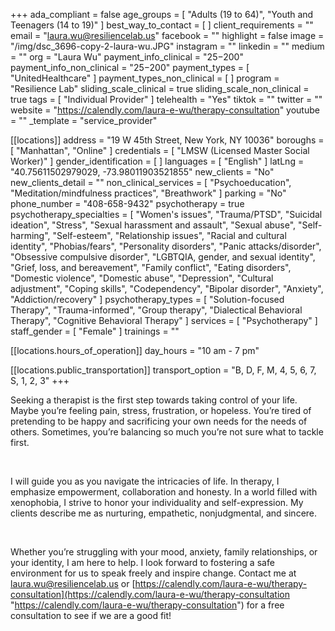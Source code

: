 +++
ada_compliant = false
age_groups = [ "Adults (19 to 64)", "Youth and Teenagers (14 to 19)" ]
best_way_to_contact = [ ]
client_requirements = ""
email = "laura.wu@resiliencelab.us"
facebook = ""
highlight = false
image = "/img/dsc_3696-copy-2-laura-wu.JPG"
instagram = ""
linkedin = ""
medium = ""
org = "Laura Wu"
payment_info_clinical = "$25-$200"
payment_info_non_clinical = "$25-$200"
payment_types = [ "UnitedHealthcare" ]
payment_types_non_clinical = [ ]
program = "Resilience Lab"
sliding_scale_clinical = true
sliding_scale_non_clinical = true
tags = [ "Individual Provider" ]
telehealth = "Yes"
tiktok = ""
twitter = ""
website = "https://calendly.com/laura-e-wu/therapy-consultation"
youtube = ""
_template = "service_provider"

[[locations]]
address = "19 W 45th Street, New York, NY 10036"
boroughs = [ "Manhattan", "Online" ]
credentials = [ "LMSW (Licensed Master Social Worker)" ]
gender_identification = [ ]
languages = [ "English" ]
latLng = "40.75611502979029, -73.98011903521855"
new_clients = "No"
new_clients_detail = ""
non_clinical_services = [
  "Psychoeducation",
  "Meditation/mindfulness practices",
  "Breathwork"
]
parking = "No"
phone_number = "408-658-9432"
psychotherapy = true
psychotherapy_specialties = [
  "Women's issues",
  "Trauma/PTSD",
  "Suicidal ideation",
  "Stress",
  "Sexual harassment and assault",
  "Sexual abuse",
  "Self-harming",
  "Self-esteem",
  "Relationship issues",
  "Racial and cultural identity",
  "Phobias/fears",
  "Personality disorders",
  "Panic attacks/disorder",
  "Obsessive compulsive disorder",
  "LGBTQIA, gender, and sexual identity",
  "Grief, loss, and bereavement",
  "Family conflict",
  "Eating disorders",
  "Domestic violence",
  "Domestic abuse",
  "Depression",
  "Cultural adjustment",
  "Coping skills",
  "Codependency",
  "Bipolar disorder",
  "Anxiety",
  "Addiction/recovery"
]
psychotherapy_types = [
  "Solution-focused Therapy",
  "Trauma-informed",
  "Group therapy",
  "Dialectical Behavioral Therapy",
  "Cognitive Behavioral Therapy"
]
services = [ "Psychotherapy" ]
staff_gender = [ "Female" ]
trainings = ""

  [[locations.hours_of_operation]]
  day_hours = "10 am - 7 pm"

  [[locations.public_transportation]]
  transport_option = "B, D, F, M, 4, 5, 6, 7, S, 1, 2, 3"
+++

Seeking a therapist is the first step towards taking control of your life. Maybe you’re feeling pain, stress, frustration, or hopeless. You’re tired of pretending to be happy and sacrificing your own needs for the needs of others. Sometimes, you’re balancing so much you’re not sure what to tackle first.

<br>

I will guide you as you navigate the intricacies of life. In therapy, I emphasize empowerment, collaboration and honesty. In a world filled with xenophobia, I strive to honor your individuality and self-expression. My clients describe me as nurturing, empathetic, nonjudgmental, and sincere.

<br>

Whether you’re struggling with your mood, anxiety, family relationships, or your identity, I am here to help. I look forward to fostering a safe environment for us to speak freely and inspire change. Contact me at laura.wu@resiliencelab.us or [https://calendly.com/laura-e-wu/therapy-consultation](https://calendly.com/laura-e-wu/therapy-consultation "https://calendly.com/laura-e-wu/therapy-consultation") for a free consultation to see if we are a good fit!
